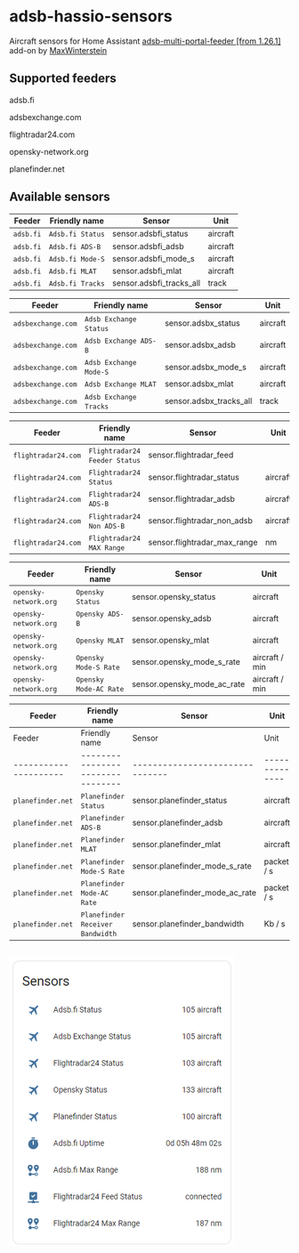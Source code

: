 # adsb-hassio-sensors

  Aircraft sensors for Home Assistant [adsb-multi-portal-feeder [from 1.26.1] ](https://github.com/MaxWinterstein/homeassistant-addons/tree/main/adsb-multi-portal-feeder) add-on by [MaxWinterstein](https://github.com/MaxWinterstein)
  
  

## Supported feeders

  adsb.fi

  adsbexchange.com

  flightradar24.com

  opensky-network.org

  planefinder.net


## Available sensors

| Feeder                | Friendly name                    | Sensor                          | Unit           |
| --------------------- | -------------------------------- | ------------------------------- | -------------- |
| `adsb.fi`             | `Adsb.fi Status`                 | sensor.adsbfi_status            | aircraft       |
| `adsb.fi`             | `Adsb.fi ADS-B`                  | sensor.adsbfi_adsb              | aircraft       |
| `adsb.fi`             | `Adsb.fi Mode-S`                 | sensor.adsbfi_mode_s            | aircraft       |
| `adsb.fi`             | `Adsb.fi MLAT`                   | sensor.adsbfi_mlat              | aircraft       |
| `adsb.fi`             | `Adsb.fi Tracks`                 | sensor.adsbfi_tracks_all        | track          |

| Feeder                | Friendly name                    | Sensor                          | Unit           |
| --------------------- | -------------------------------- | ------------------------------- | -------------- |
| `adsbexchange.com`    | `Adsb Exchange Status`           | sensor.adsbx_status             | aircraft       |
| `adsbexchange.com`    | `Adsb Exchange ADS-B`            | sensor.adsbx_adsb               | aircraft       |
| `adsbexchange.com`    | `Adsb Exchange Mode-S`           | sensor.adsbx_mode_s             | aircraft       |
| `adsbexchange.com`    | `Adsb Exchange MLAT`             | sensor.adsbx_mlat               | aircraft       |
| `adsbexchange.com`    | `Adsb Exchange Tracks`           | sensor.adsbx_tracks_all         | track          |

| Feeder                | Friendly name                    | Sensor                          | Unit           |
| --------------------- | -------------------------------- | ------------------------------- | -------------- |
| `flightradar24.com`   | `Flightradar24 Feeder Status`    | sensor.flightradar_feed         |                |
| `flightradar24.com`   | `Flightradar24 Status`           | sensor.flightradar_status       | aircraft       |
| `flightradar24.com`   | `Flightradar24 ADS-B`            | sensor.flightradar_adsb         | aircraft       |
| `flightradar24.com`   | `Flightradar24 Non ADS-B`        | sensor.flightradar_non_adsb     | aircraft       |
| `flightradar24.com`   | `Flightradar24 MAX Range`        | sensor.flightradar_max_range    | nm             |

| Feeder                | Friendly name                    | Sensor                          | Unit           |
| --------------------- | -------------------------------- | ------------------------------- | -------------- |
| `opensky-network.org` | `Opensky Status`                 | sensor.opensky_status           | aircraft       | 
| `opensky-network.org` | `Opensky ADS-B`                  | sensor.opensky_adsb             | aircraft       | 
| `opensky-network.org` | `Opensky MLAT`                   | sensor.opensky_mlat             | aircraft       |
| `opensky-network.org` | `Opensky Mode-S Rate`            | sensor.opensky_mode_s_rate      | aircraft / min | 
| `opensky-network.org` | `Opensky Mode-AC Rate`           | sensor.opensky_mode_ac_rate     | aircraft / min | 

| Feeder                | Friendly name                    | Sensor                          | Unit           |
| --------------------- | -------------------------------- | ------------------------------- | -------------- |
| Feeder                | Friendly name                    | Sensor                          | Unit           |
| --------------------- | -------------------------------- | ------------------------------- | -------------- |
| `planefinder.net`     | `Planefinder Status`             | sensor.planefinder_status       | aircraft       |
| `planefinder.net`     | `Planefinder ADS-B`              | sensor.planefinder_adsb         | aircraft       |
| `planefinder.net`     | `Planefinder MLAT`               | sensor.planefinder_mlat         | aircraft       |
| `planefinder.net`     | `Planefinder Mode-S Rate`        | sensor.planefinder_mode_s_rate  | packet / s     |
| `planefinder.net`     | `Planefinder Mode-AC Rate`       | sensor.planefinder_mode_ac_rate | packet / s     |
| `planefinder.net`     | `Planefinder Receiver Bandwidth` | sensor.planefinder_bandwidth    | Kb / s         |


##

![sensor aircraft tracked](https://github.com/plo53/adsb-hassio-sensors/blob/master/media/Home%20Assistant%20ADS-B%20sensors.png)

